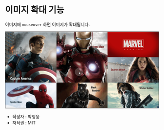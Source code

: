 # 이미지 확대 기능
이미지에 `mouseover` 하면 이미지가 확대됩니다.

![](https://github.com/ParkYoungWoong/zoomingImage/blob/master/img/md.png)

- 작성자 : 박영웅
- 저작권 : MIT
